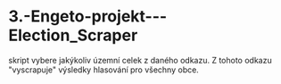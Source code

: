 # 3.-Engeto-projekt---Election_Scraper
skript vybere jakýkoliv územní celek z daného odkazu. Z tohoto odkazu "vyscrapuje" výsledky hlasování pro všechny obce.
